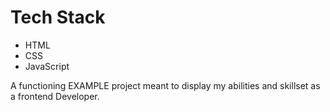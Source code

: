 # Tech Stack
* HTML
* CSS
* JavaScript

A functioning EXAMPLE project meant to display my abilities and skillset as a frontend Developer.


